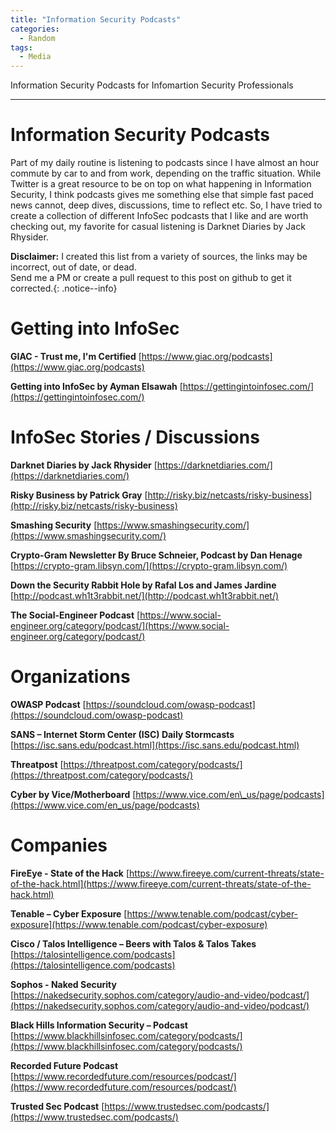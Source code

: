 ```yaml
---
title: "Information Security Podcasts"
categories:
  - Random
tags:
  - Media
---
```


Information Security Podcasts for Infomartion Security Professionals

----

# Information Security Podcasts

Part of my daily routine is listening to podcasts since I have almost an hour commute by car to and from work, depending on the traffic situation. While Twitter is a great resource to be on top on what happening in Information Security, I think podcasts gives me something else that simple fast paced news cannot, deep dives, discussions, time to reflect etc. So, I have tried to create a collection of different InfoSec podcasts that I like and are worth checking out, my favorite for casual listening is Darknet Diaries by Jack Rhysider.

**Disclaimer:** I created this list from a variety of sources, the links may be incorrect, out of date, or dead.    
Send me a PM or create a pull request to this post on github to get it corrected.{: .notice--info}

# Getting into InfoSec

**GIAC - Trust me, I&#39;m Certified**
[https://www.giac.org/podcasts](https://www.giac.org/podcasts)

**Getting into InfoSec by Ayman Elsawah**
[https://gettingintoinfosec.com/](https://gettingintoinfosec.com/)

# InfoSec Stories / Discussions

**Darknet Diaries by Jack Rhysider**
[https://darknetdiaries.com/](https://darknetdiaries.com/)

**Risky Business by Patrick Gray**
[http://risky.biz/netcasts/risky-business](http://risky.biz/netcasts/risky-business)

**Smashing Security**
[https://www.smashingsecurity.com/](https://www.smashingsecurity.com/)

**Crypto-Gram Newsletter By Bruce Schneier, Podcast by Dan Henage**
[https://crypto-gram.libsyn.com/](https://crypto-gram.libsyn.com/)

**Down the Security Rabbit Hole by Rafal Los and James Jardine**
[http://podcast.wh1t3rabbit.net/](http://podcast.wh1t3rabbit.net/)

**The Social-Engineer Podcast**
[https://www.social-engineer.org/category/podcast/](https://www.social-engineer.org/category/podcast/)

# Organizations

**OWASP Podcast**
[https://soundcloud.com/owasp-podcast](https://soundcloud.com/owasp-podcast)

**SANS – Internet Storm Center (ISC) Daily Stormcasts**
[https://isc.sans.edu/podcast.html](https://isc.sans.edu/podcast.html)

**Threatpost**
[https://threatpost.com/category/podcasts/](https://threatpost.com/category/podcasts/)

**Cyber by Vice/Motherboard**
[https://www.vice.com/en\_us/page/podcasts](https://www.vice.com/en_us/page/podcasts)

# Companies

**FireEye - State of the Hack**
[https://www.fireeye.com/current-threats/state-of-the-hack.html](https://www.fireeye.com/current-threats/state-of-the-hack.html)

**Tenable – Cyber Exposure**
[https://www.tenable.com/podcast/cyber-exposure](https://www.tenable.com/podcast/cyber-exposure)

**Cisco / Talos Intelligence – Beers with Talos &amp; Talos Takes**
[https://talosintelligence.com/podcasts](https://talosintelligence.com/podcasts)

**Sophos - Naked Security**
[https://nakedsecurity.sophos.com/category/audio-and-video/podcast/](https://nakedsecurity.sophos.com/category/audio-and-video/podcast/)

**Black Hills Information Security – Podcast**
[https://www.blackhillsinfosec.com/category/podcasts/](https://www.blackhillsinfosec.com/category/podcasts/)

**Recorded Future Podcast**
[https://www.recordedfuture.com/resources/podcast/](https://www.recordedfuture.com/resources/podcast/)

**Trusted Sec Podcast**
[https://www.trustedsec.com/podcasts/](https://www.trustedsec.com/podcasts/)

